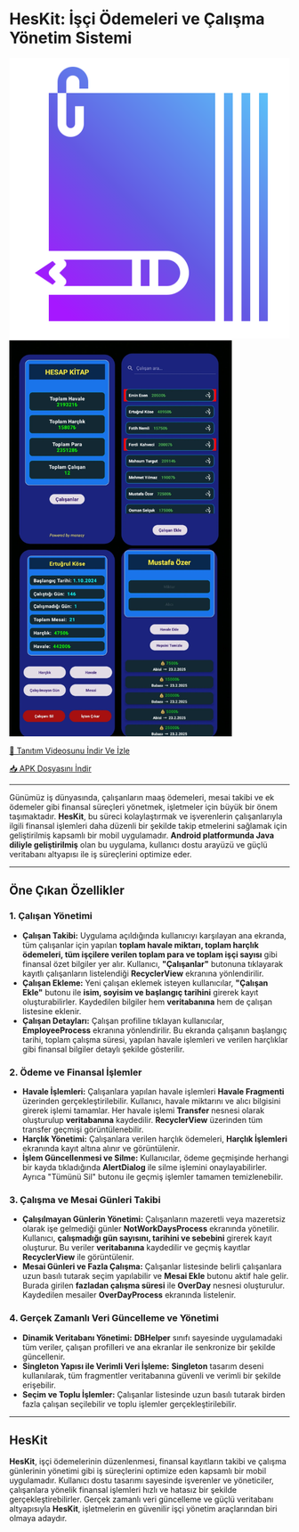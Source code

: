 # HesKit: İşçi Ödemeleri ve Çalışma Yönetim Sistemi

![HesKit](https://github.com/menasy/HesKit-MobilApp/blob/main/OutFiles/heskit.png) <img src="https://github.com/menasy/Project_icons/blob/main/HesKitFiles/MergeImg.webp" width="400"/>


[🎥 Tanıtım Videosunu İndir Ve İzle](https://raw.githubusercontent.com/menasy/Project_icons/main/HesKitFiles/HesKitVideo.mkv)

[📥 APK Dosyasını İndir](https://github.com/menasy/HesKit-MobilApp/raw/main/OutFiles/HesKitV1.apk)

---

Günümüz iş dünyasında, çalışanların maaş ödemeleri, mesai takibi ve ek ödemeler gibi finansal süreçleri yönetmek, işletmeler için büyük bir önem taşımaktadır. **HesKit**, bu süreci kolaylaştırmak ve işverenlerin çalışanlarıyla ilgili finansal işlemleri daha düzenli bir şekilde takip etmelerini sağlamak için geliştirilmiş kapsamlı bir mobil uygulamadır. **Android platformunda Java diliyle geliştirilmiş** olan bu uygulama, kullanıcı dostu arayüzü ve güçlü veritabanı altyapısı ile iş süreçlerini optimize eder.

---

## **Öne Çıkan Özellikler**

### **1. Çalışan Yönetimi**

- **Çalışan Takibi:** Uygulama açıldığında kullanıcıyı karşılayan ana ekranda, tüm çalışanlar için yapılan **toplam havale miktarı, toplam harçlık ödemeleri, tüm işçilere verilen toplam para ve toplam işçi sayısı** gibi finansal özet bilgiler yer alır. Kullanıcı, **"Çalışanlar"** butonuna tıklayarak kayıtlı çalışanların listelendiği **RecyclerView** ekranına yönlendirilir.
- **Çalışan Ekleme:** Yeni çalışan eklemek isteyen kullanıcılar, **"Çalışan Ekle"** butonu ile **isim, soyisim ve başlangıç tarihini** girerek kayıt oluşturabilirler. Kaydedilen bilgiler hem **veritabanına** hem de çalışan listesine eklenir.
- **Çalışan Detayları:** Çalışan profiline tıklayan kullanıcılar, **EmployeeProcess** ekranına yönlendirilir. Bu ekranda çalışanın başlangıç tarihi, toplam çalışma süresi, yapılan havale işlemleri ve verilen harçlıklar gibi finansal bilgiler detaylı şekilde gösterilir.

### **2. Ödeme ve Finansal İşlemler**

- **Havale İşlemleri:** Çalışanlara yapılan havale işlemleri **Havale Fragmenti** üzerinden gerçekleştirilebilir. Kullanıcı, havale miktarını ve alıcı bilgisini girerek işlemi tamamlar. Her havale işlemi **Transfer** nesnesi olarak oluşturulup **veritabanına** kaydedilir. **RecyclerView** üzerinden tüm transfer geçmişi görüntülenebilir.
- **Harçlık Yönetimi:** Çalışanlara verilen harçlık ödemeleri, **Harçlık İşlemleri** ekranında kayıt altına alınır ve görüntülenir.
- **İşlem Güncellenmesi ve Silme:** Kullanıcılar, ödeme geçmişinde herhangi bir kayda tıkladığında **AlertDialog** ile silme işlemini onaylayabilirler. Ayrıca "Tümünü Sil" butonu ile geçmiş işlemler tamamen temizlenebilir.

### **3. Çalışma ve Mesai Günleri Takibi**

- **Çalışılmayan Günlerin Yönetimi:** Çalışanların mazeretli veya mazeretsiz olarak işe gelmediği günler **NotWorkDaysProcess** ekranında yönetilir. Kullanıcı, **çalışmadığı gün sayısını, tarihini ve sebebini** girerek kayıt oluşturur. Bu veriler **veritabanına** kaydedilir ve geçmiş kayıtlar **RecyclerView** ile görüntülenir.
- **Mesai Günleri ve Fazla Çalışma:** Çalışanlar listesinde belirli çalışanlara uzun basılı tutarak seçim yapılabilir ve **Mesai Ekle** butonu aktif hale gelir. Burada girilen **fazladan çalışma süresi** ile **OverDay** nesnesi oluşturulur. Kaydedilen mesailer **OverDayProcess** ekranında listelenir.

### **4. Gerçek Zamanlı Veri Güncelleme ve Yönetimi**

- **Dinamik Veritabanı Yönetimi:** **DBHelper** sınıfı sayesinde uygulamadaki tüm veriler, çalışan profilleri ve ana ekranlar ile senkronize bir şekilde güncellenir.
- **Singleton Yapısı ile Verimli Veri İşleme:** **Singleton** tasarım deseni kullanılarak, tüm fragmentler veritabanına güvenli ve verimli bir şekilde erişebilir.
- **Seçim ve Toplu İşlemler:** Çalışanlar listesinde uzun basılı tutarak birden fazla çalışan seçilebilir ve toplu işlemler gerçekleştirilebilir.

---

## **HesKit**

**HesKit**, işçi ödemelerinin düzenlenmesi, finansal kayıtların takibi ve çalışma günlerinin yönetimi gibi iş süreçlerini optimize eden kapsamlı bir mobil uygulamadır. Kullanıcı dostu tasarımı sayesinde işverenler ve yöneticiler, çalışanlara yönelik finansal işlemleri hızlı ve hatasız bir şekilde gerçekleştirebilirler. Gerçek zamanlı veri güncelleme ve güçlü veritabanı altyapısıyla **HesKit**, işletmelerin en güvenilir işçi yönetim araçlarından biri olmaya adaydır.

